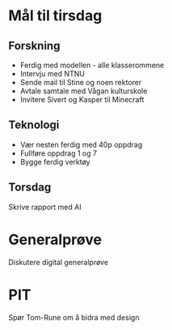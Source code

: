 # Mål til tirsdag

## Forskning
- Ferdig med modellen - alle klasserommene
- Intervju med NTNU
- Sende mail til Stine og noen rektorer
- Avtale samtale med Vågan kulturskole
- Invitere Sivert og Kasper til Minecraft

## Teknologi
- Vær nesten ferdig med 40p oppdrag
- Fullføre oppdrag 1 og 7
- Bygge ferdig verktøy

## Torsdag
Skrive rapport med AI

# Generalprøve
Diskutere digital generalprøve

# PIT
Spør Tom-Rune om å bidra med design
